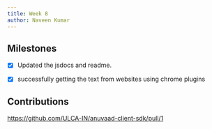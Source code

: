 ```yaml
---
title: Week 8
author: Naveen Kumar
---
```


## Milestones
- [x] Updated the jsdocs and readme.
- [x] successfully getting the text from websites using chrome plugins


<!-- ## Screenshots / Videos  -->

## Contributions
https://github.com/ULCA-IN/anuvaad-client-sdk/pull/1 


<!-- ## Learnings -->
